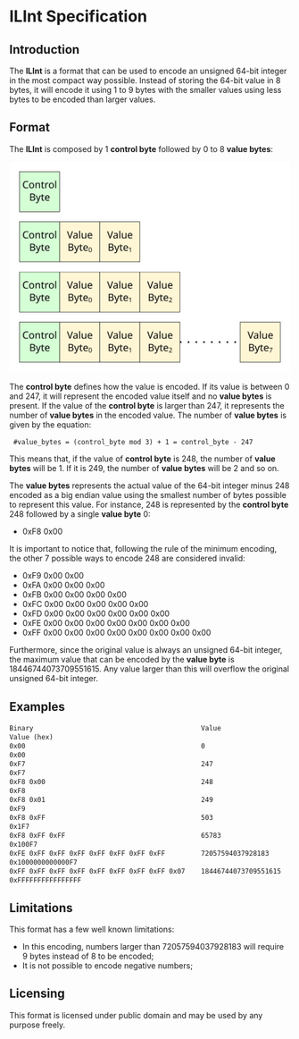 # ILInt Specification

## Introduction

The **ILInt** is a format that can be used to encode an unsigned 64-bit integer in the
most compact way possible. Instead of storing the 64-bit value in 8 bytes, it will
encode it using 1 to 9 bytes with the smaller values using less bytes to be encoded
than larger values.

## Format

The **ILInt** is composed by 1 **control byte** followed by 0 to 8 **value bytes**:

![Format](format.svg) 

The **control byte** defines how the value is encoded. If its value is between 0 and 247,
it will represent the encoded value itself and no **value bytes** is present. If the
value of the **control byte** is larger than 247, it represents the number of
**value bytes** in the encoded value. The number of **value bytes** is given by the equation:

```
 #value_bytes = (control_byte mod 3) + 1 = control_byte - 247
```

This means that, if the value of **control byte** is 248, the number of **value bytes** will be 1. If it is 249, the number of **value bytes** will be 2 and so on. 

The **value bytes** represents the actual value of the 64-bit integer minus 248 encoded
as a big endian value using the smallest number of bytes possible to represent this
value. For instance, 248 is represented by the **control byte** 248 followed by a single 
**value byte** 0:

* 0xF8 0x00

It is important to notice that, following the rule of the minimum encoding, the other 7
possible ways to encode 248 are considered invalid:

* 0xF9 0x00 0x00
* 0xFA 0x00 0x00 0x00
* 0xFB 0x00 0x00 0x00 0x00
* 0xFC 0x00 0x00 0x00 0x00 0x00
* 0xFD 0x00 0x00 0x00 0x00 0x00 0x00
* 0xFE 0x00 0x00 0x00 0x00 0x00 0x00 0x00
* 0xFF 0x00 0x00 0x00 0x00 0x00 0x00 0x00 0x00

Furthermore, since the original value is always an unsigned 64-bit integer, the maximum
value that can be encoded by the **value byte** is 18446744073709551615. Any value larger
than this will overflow the original unsigned 64-bit integer.

## Examples

```
Binary                                          Value                   Value (hex)
0x00                                            0                       0x00
0xF7                                            247                     0xF7
0xF8 0x00                                       248                     0xF8
0xF8 0x01                                       249                     0xF9
0xF8 0xFF                                       503                     0x1F7
0xF8 0xFF 0xFF                                  65783                   0x100F7
0xFE 0xFF 0xFF 0xFF 0xFF 0xFF 0xFF 0xFF         72057594037928183       0x1000000000000F7
0xFF 0xFF 0xFF 0xFF 0xFF 0xFF 0xFF 0xFF 0x07 	18446744073709551615 	0xFFFFFFFFFFFFFFFF
```

## Limitations

This format has a few well known limitations:

* In this encoding, numbers larger than 72057594037928183 will require 9 bytes instead of 8 to be encoded;
* It is not possible to encode negative numbers;

## Licensing

This format is licensed under public domain and may be used by any purpose freely.
